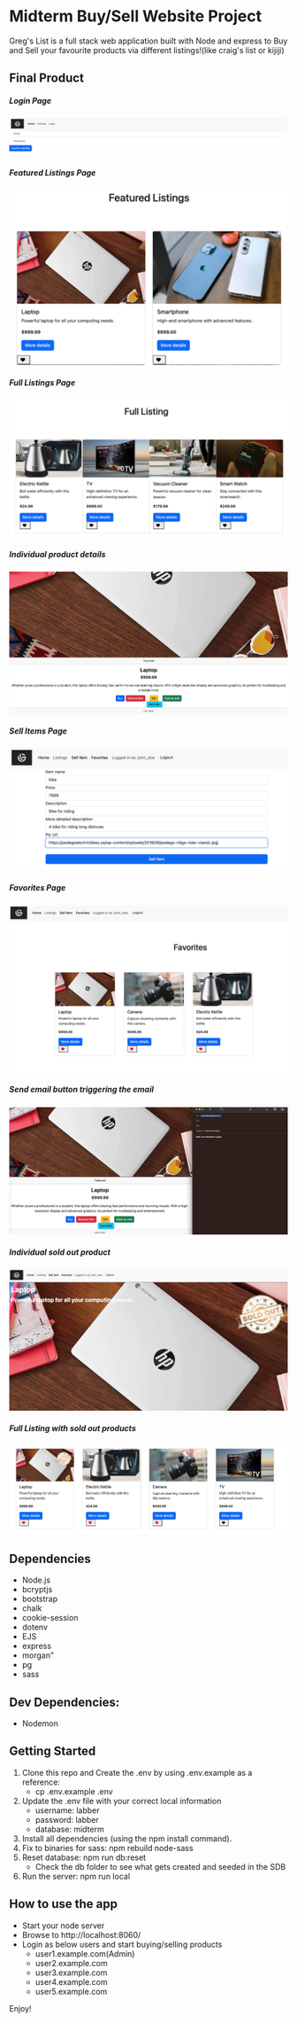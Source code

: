 # Midterm Buy/Sell Website Project
Greg's List is a full stack web application built with Node and express to Buy and Sell your favourite products via different listings!(like craig's list or kijiji)

## Final Product
##### Login Page
![](./public/images/screenshots/loginPage.png)

##### Featured Listings Page
![](./public/images/screenshots/featuredListings.png)

##### Full Listings Page
![](./public/images/screenshots/fullListings.png)

##### Individual product details 
![](./public/images/screenshots/productDetails.png)

##### Sell Items Page
![](./public/images/screenshots/sellItems.png)

##### Favorites Page
![](./public/images/screenshots/favorites.png)

##### Send email button triggering the email
![](./public/images/screenshots/emailTrigger.png)

##### Individual sold out product
![](./public/images/screenshots/soldOutProducts.png)

##### Full Listing with sold out products
![](./public/images/screenshots/fullListingsWithSoldOut.png)

## Dependencies

- Node.js
- bcryptjs
- bootstrap
- chalk
- cookie-session
- dotenv
- EJS
- express
- morgan"
- pg
- sass

## Dev Dependencies:
- Nodemon

## Getting Started
1. Clone this repo and Create the .env by using .env.example as a reference: 
    - cp .env.example .env
2. Update the .env file with your correct local information
    - username: labber
    - password: labber
    - database: midterm
3. Install all dependencies (using the npm install command).
4. Fix to binaries for sass: npm rebuild node-sass
5. Reset database: npm run db:reset
    - Check the db folder to see what gets created and seeded in the SDB
6. Run the server: npm run local


## How to use the app

- Start your node server
- Browse to http://localhost:8060/
- Login as below users and start buying/selling products
    - user1.example.com(Admin)
    - user2.example.com
    - user3.example.com
    - user4.example.com
    - user5.example.com

Enjoy!
